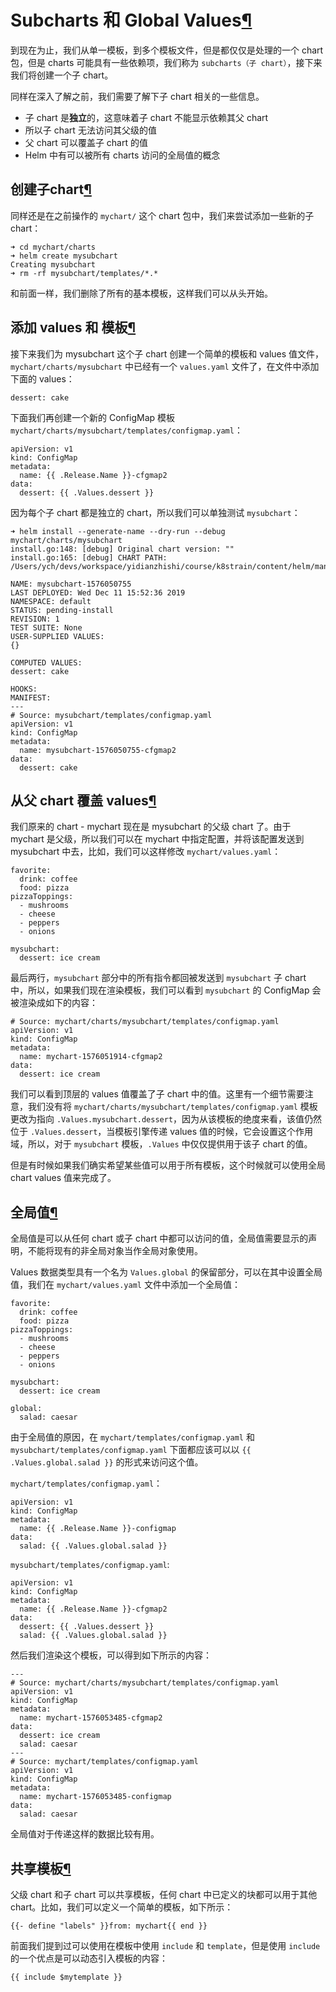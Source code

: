 # Subcharts 和 Global Values[¶](https://www.qikqiak.com/k3s/helm/templates/subcharts_and_globals/#Subcharts-和-Global-Values)

到现在为止，我们从单一模板，到多个模板文件，但是都仅仅是处理的一个 chart 包，但是 charts 可能具有一些依赖项，我们称为 `subcharts（子 chart）`，接下来我们将创建一个子 chart。

同样在深入了解之前，我们需要了解下子 chart 相关的一些信息。

- 子 chart 是**独立**的，这意味着子 chart 不能显示依赖其父 chart
- 所以子 chart 无法访问其父级的值
- 父 chart 可以覆盖子 chart 的值
- Helm 中有可以被所有 charts 访问的全局值的概念

## 创建子chart[¶](https://www.qikqiak.com/k3s/helm/templates/subcharts_and_globals/#创建子chart)

同样还是在之前操作的 `mychart/` 这个 chart 包中，我们来尝试添加一些新的子 chart：

```
➜ cd mychart/charts
➜ helm create mysubchart
Creating mysubchart
➜ rm -rf mysubchart/templates/*.*
```

和前面一样，我们删除了所有的基本模板，这样我们可以从头开始。

## 添加 values 和 模板[¶](https://www.qikqiak.com/k3s/helm/templates/subcharts_and_globals/#添加-values-和-模板)

接下来我们为 mysubchart 这个子 chart 创建一个简单的模板和 values 值文件，`mychart/charts/mysubchart` 中已经有一个 `values.yaml` 文件了，在文件中添加下面的 values：

```
dessert: cake
```

下面我们再创建一个新的 ConfigMap 模板 `mychart/charts/mysubchart/templates/configmap.yaml`：

```
apiVersion: v1
kind: ConfigMap
metadata:
  name: {{ .Release.Name }}-cfgmap2
data:
  dessert: {{ .Values.dessert }}
```

因为每个子 chart 都是独立的 chart，所以我们可以单独测试 `mysubchart`：

```
➜ helm install --generate-name --dry-run --debug mychart/charts/mysubchart
install.go:148: [debug] Original chart version: ""
install.go:165: [debug] CHART PATH: /Users/ych/devs/workspace/yidianzhishi/course/k8strain/content/helm/manifests/mychart/charts/mysubchart

NAME: mysubchart-1576050755
LAST DEPLOYED: Wed Dec 11 15:52:36 2019
NAMESPACE: default
STATUS: pending-install
REVISION: 1
TEST SUITE: None
USER-SUPPLIED VALUES:
{}

COMPUTED VALUES:
dessert: cake

HOOKS:
MANIFEST:
---
# Source: mysubchart/templates/configmap.yaml
apiVersion: v1
kind: ConfigMap
metadata:
  name: mysubchart-1576050755-cfgmap2
data:
  dessert: cake
```

## 从父 chart 覆盖 values[¶](https://www.qikqiak.com/k3s/helm/templates/subcharts_and_globals/#从父-chart-覆盖-values)

我们原来的 chart - mychart 现在是 mysubchart 的父级 chart 了。由于 mychart 是父级，所以我们可以在 mychart 中指定配置，并将该配置发送到 mysubchart 中去，比如，我们可以这样修改 `mychart/values.yaml`：

```
favorite:
  drink: coffee
  food: pizza
pizzaToppings:
  - mushrooms
  - cheese
  - peppers
  - onions

mysubchart:
  dessert: ice cream
```

最后两行，`mysubchart` 部分中的所有指令都回被发送到 `mysubchart` 子 chart 中，所以，如果我们现在渲染模板，我们可以看到 `mysubchart` 的 ConfigMap 会被渲染成如下的内容：

```
# Source: mychart/charts/mysubchart/templates/configmap.yaml
apiVersion: v1
kind: ConfigMap
metadata:
  name: mychart-1576051914-cfgmap2
data:
  dessert: ice cream
```

我们可以看到顶层的 values 值覆盖了子 chart 中的值。这里有一个细节需要注意，我们没有将 `mychart/charts/mysubchart/templates/configmap.yaml` 模板更改为指向 `.Values.mysubchart.dessert`，因为从该模板的绝度来看，该值仍然位于 `.Values.dessert`，当模板引擎传递 values 值的时候，它会设置这个作用域，所以，对于 `mysubchart` 模板，`.Values` 中仅仅提供用于该子 chart 的值。

但是有时候如果我们确实希望某些值可以用于所有模板，这个时候就可以使用全局 chart values 值来完成了。

## 全局值[¶](https://www.qikqiak.com/k3s/helm/templates/subcharts_and_globals/#全局值)

全局值是可以从任何 chart 或子 chart 中都可以访问的值，全局值需要显示的声明，不能将现有的非全局对象当作全局对象使用。

Values 数据类型具有一个名为 `Values.global` 的保留部分，可以在其中设置全局值，我们在 `mychart/values.yaml` 文件中添加一个全局值：

```
favorite:
  drink: coffee
  food: pizza
pizzaToppings:
  - mushrooms
  - cheese
  - peppers
  - onions

mysubchart:
  dessert: ice cream

global:
  salad: caesar
```

由于全局值的原因，在 `mychart/templates/configmap.yaml` 和 `mysubchart/templates/configmap.yaml` 下面都应该可以以 `{{ .Values.global.salad }}` 的形式来访问这个值。

`mychart/templates/configmap.yaml`：

```
apiVersion: v1
kind: ConfigMap
metadata:
  name: {{ .Release.Name }}-configmap
data:
  salad: {{ .Values.global.salad }}
```

`mysubchart/templates/configmap.yaml`:

```
apiVersion: v1
kind: ConfigMap
metadata:
  name: {{ .Release.Name }}-cfgmap2
data:
  dessert: {{ .Values.dessert }}
  salad: {{ .Values.global.salad }}
```

然后我们渲染这个模板，可以得到如下所示的内容：

```
---
# Source: mychart/charts/mysubchart/templates/configmap.yaml
apiVersion: v1
kind: ConfigMap
metadata:
  name: mychart-1576053485-cfgmap2
data:
  dessert: ice cream
  salad: caesar
---
# Source: mychart/templates/configmap.yaml
apiVersion: v1
kind: ConfigMap
metadata:
  name: mychart-1576053485-configmap
data:
  salad: caesar
```

全局值对于传递这样的数据比较有用。

## 共享模板[¶](https://www.qikqiak.com/k3s/helm/templates/subcharts_and_globals/#共享模板)

父级 chart 和子 chart 可以共享模板，任何 chart 中已定义的块都可以用于其他 chart。比如，我们可以定义一个简单的模板，如下所示：

```
{{- define "labels" }}from: mychart{{ end }}
```

前面我们提到过可以使用在模板中使用 `include` 和 `template`，但是使用 `include` 的一个优点是可以动态引入模板的内容：

```
{{ include $mytemplate }}
```